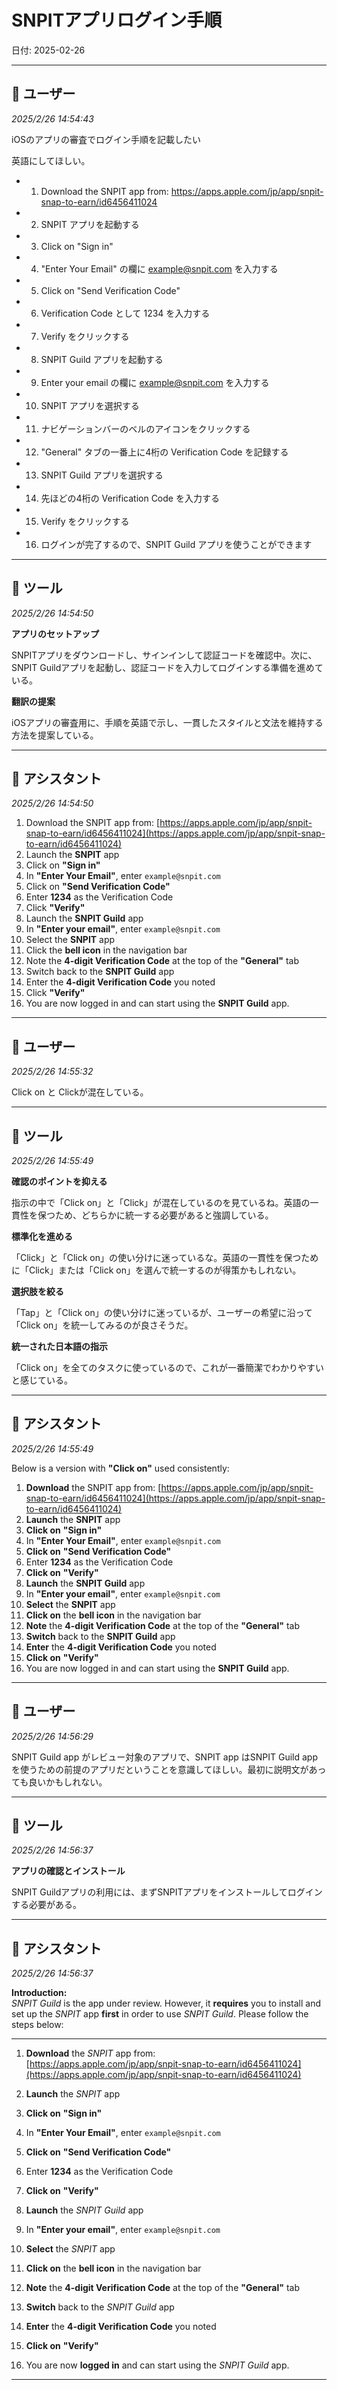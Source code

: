 # SNPITアプリログイン手順

日付: 2025-02-26

---

## 👤 ユーザー
*2025/2/26 14:54:43*

iOSのアプリの審査でログイン手順を記載したい

英語にしてほしい。

- 1. Download the SNPIT app from: https://apps.apple.com/jp/app/snpit-snap-to-earn/id6456411024
- 2. SNPIT アプリを起動する
- 3. Click on "Sign in"
- 4. "Enter Your Email" の欄に example@snpit.com を入力する
- 5. Click on "Send Verification Code"
- 6. Verification Code として 1234 を入力する
- 7. Verify をクリックする
- 8. SNPIT Guild アプリを起動する
- 9.  Enter your email の欄に example@snpit.com を入力する
- 10. SNPIT アプリを選択する
- 11. ナビゲーションバーのベルのアイコンをクリックする
- 12. "General" タブの一番上に4桁の Verification Code を記録する
- 13. SNPIT Guild アプリを選択する
- 14. 先ほどの4桁の Verification Code を入力する
- 15. Verify をクリックする
- 16. ログインが完了するので、SNPIT Guild アプリを使うことができます

---

## 🔧 ツール
*2025/2/26 14:54:50*

**アプリのセットアップ**

SNPITアプリをダウンロードし、サインインして認証コードを確認中。次に、SNPIT Guildアプリを起動し、認証コードを入力してログインする準備を進めている。

**翻訳の提案**

iOSアプリの審査用に、手順を英語で示し、一貫したスタイルと文法を維持する方法を提案している。

---

## 🤖 アシスタント
*2025/2/26 14:54:50*

1. Download the SNPIT app from: [https://apps.apple.com/jp/app/snpit-snap-to-earn/id6456411024](https://apps.apple.com/jp/app/snpit-snap-to-earn/id6456411024)  
2. Launch the **SNPIT** app  
3. Click on **"Sign in"**  
4. In **"Enter Your Email"**, enter `example@snpit.com`  
5. Click on **"Send Verification Code"**  
6. Enter **1234** as the Verification Code  
7. Click **"Verify"**  
8. Launch the **SNPIT Guild** app  
9. In **"Enter your email"**, enter `example@snpit.com`  
10. Select the **SNPIT** app  
11. Click the **bell icon** in the navigation bar  
12. Note the **4-digit Verification Code** at the top of the **"General"** tab  
13. Switch back to the **SNPIT Guild** app  
14. Enter the **4-digit Verification Code** you noted  
15. Click **"Verify"**  
16. You are now logged in and can start using the **SNPIT Guild** app.

---

## 👤 ユーザー
*2025/2/26 14:55:32*

Click on と Clickが混在している。

---

## 🔧 ツール
*2025/2/26 14:55:49*

**確認のポイントを抑える**

指示の中で「Click on」と「Click」が混在しているのを見ているね。英語の一貫性を保つため、どちらかに統一する必要があると強調している。

**標準化を進める**

「Click」と「Click on」の使い分けに迷っているな。英語の一貫性を保つために「Click」または「Click on」を選んで統一するのが得策かもしれない。

**選択肢を絞る**

「Tap」と「Click on」の使い分けに迷っているが、ユーザーの希望に沿って「Click on」を統一してみるのが良さそうだ。

**統一された日本語の指示**

「Click on」を全てのタスクに使っているので、これが一番簡潔でわかりやすいと感じている。

---

## 🤖 アシスタント
*2025/2/26 14:55:49*

Below is a version with **"Click on"** used consistently:

1. **Download** the SNPIT app from: [https://apps.apple.com/jp/app/snpit-snap-to-earn/id6456411024](https://apps.apple.com/jp/app/snpit-snap-to-earn/id6456411024)  
2. **Launch** the **SNPIT** app  
3. **Click on** **"Sign in"**  
4. In **"Enter Your Email"**, enter `example@snpit.com`  
5. **Click on** **"Send Verification Code"**  
6. Enter **1234** as the Verification Code  
7. **Click on** **"Verify"**  
8. **Launch** the **SNPIT Guild** app  
9. In **"Enter your email"**, enter `example@snpit.com`  
10. **Select** the **SNPIT** app  
11. **Click on** the **bell icon** in the navigation bar  
12. **Note** the **4-digit Verification Code** at the top of the **"General"** tab  
13. **Switch** back to the **SNPIT Guild** app  
14. **Enter** the **4-digit Verification Code** you noted  
15. **Click on** **"Verify"**  
16. You are now logged in and can start using the **SNPIT Guild** app.

---

## 👤 ユーザー
*2025/2/26 14:56:29*

SNPIT Guild app がレビュー対象のアプリで、SNPIT app はSNPIT Guild app を使うための前提のアプリだということを意識してほしい。最初に説明文があっても良いかもしれない。

---

## 🔧 ツール
*2025/2/26 14:56:37*

**アプリの確認とインストール**

SNPIT Guildアプリの利用には、まずSNPITアプリをインストールしてログインする必要がある。

---

## 🤖 アシスタント
*2025/2/26 14:56:37*

**Introduction:**  
*SNPIT Guild* is the app under review. However, it **requires** you to install and set up the *SNPIT* app **first** in order to use *SNPIT Guild*. Please follow the steps below:

---

1. **Download** the *SNPIT* app from:  
   [https://apps.apple.com/jp/app/snpit-snap-to-earn/id6456411024](https://apps.apple.com/jp/app/snpit-snap-to-earn/id6456411024)

2. **Launch** the *SNPIT* app

3. **Click on** **"Sign in"**

4. In **"Enter Your Email"**, enter `example@snpit.com`

5. **Click on** **"Send Verification Code"**

6. Enter **1234** as the Verification Code

7. **Click on** **"Verify"**

8. **Launch** the *SNPIT Guild* app

9. In **"Enter your email"**, enter `example@snpit.com`

10. **Select** the *SNPIT* app

11. **Click on** the **bell icon** in the navigation bar

12. **Note** the **4-digit Verification Code** at the top of the **"General"** tab

13. **Switch** back to the *SNPIT Guild* app

14. **Enter** the **4-digit Verification Code** you noted

15. **Click on** **"Verify"**

16. You are now **logged in** and can start using the *SNPIT Guild* app.

---
